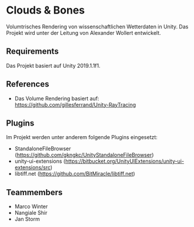 # Clouds & Bones
Volumtrisches Rendering von wissenschaftlichen Wetterdaten in Unity.
Das Projekt wird unter der Leitung von Alexander Wollert entwickelt.

## Requirements
Das Projekt basiert auf Unity 2019.1.1f1.

## References
- Das Volume Rendering basiert auf: https://github.com/gillesferrand/Unity-RayTracing

## Plugins
Im Projekt werden unter anderem folgende Plugins eingesetzt:
- StandaloneFileBrowser (https://github.com/gkngkc/UnityStandaloneFileBrowser)
- unity-ui-extensions (https://bitbucket.org/UnityUIExtensions/unity-ui-extensions/src)
- libtiff.net (https://github.com/BitMiracle/libtiff.net)

## Teammembers
- Marco Winter
- Nangiale Shir
- Jan Storm